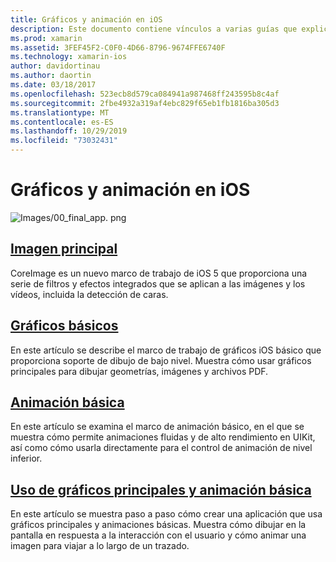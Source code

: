```yaml
---
title: Gráficos y animación en iOS
description: Este documento contiene vínculos a varias guías que explican cómo usar la imagen principal, los gráficos principales y los marcos de animación principales en Xamarin. iOS.
ms.prod: xamarin
ms.assetid: 3FEF45F2-C0F0-4D66-8796-9674FFE6740F
ms.technology: xamarin-ios
author: davidortinau
ms.author: daortin
ms.date: 03/18/2017
ms.openlocfilehash: 523ecb8d579ca084941a987468ff243595b8c4af
ms.sourcegitcommit: 2fbe4932a319af4ebc829f65eb1fb1816ba305d3
ms.translationtype: MT
ms.contentlocale: es-ES
ms.lasthandoff: 10/29/2019
ms.locfileid: "73032431"
---
```

# <a name="graphics-and-animation-in-ios"></a>Gráficos y animación en iOS

![Images/00_final_app. png](images/00-final-app.png "Ejecución de una aplicación de ejemplo")

## <a name="core-imageiosplatformgraphics-animation-iosintroduction-to-coreimagemd"></a>[Imagen principal](~/ios/platform/graphics-animation-ios/introduction-to-coreimage.md)

CoreImage es un nuevo marco de trabajo de iOS 5 que proporciona una serie de filtros y efectos integrados que se aplican a las imágenes y los vídeos, incluida la detección de caras.

## <a name="core-graphicsiosplatformgraphics-animation-ioscore-graphicsmd"></a>[Gráficos básicos](~/ios/platform/graphics-animation-ios/core-graphics.md)

En este artículo se describe el marco de trabajo de gráficos iOS básico que proporciona soporte de dibujo de bajo nivel. Muestra cómo usar gráficos principales para dibujar geometrías, imágenes y archivos PDF.

## <a name="core-animationiosplatformgraphics-animation-ioscore-animationmd"></a>[Animación básica](~/ios/platform/graphics-animation-ios/core-animation.md)

En este artículo se examina el marco de animación básico, en el que se muestra cómo permite animaciones fluidas y de alto rendimiento en UIKit, así como cómo usarla directamente para el control de animación de nivel inferior.

## <a name="using-core-graphics-and-core-animationiosplatformgraphics-animation-iosgraphics-animation-walkthroughmd"></a>[Uso de gráficos principales y animación básica](~/ios/platform/graphics-animation-ios/graphics-animation-walkthrough.md)

En este artículo se muestra paso a paso cómo crear una aplicación que usa gráficos principales y animaciones básicas. Muestra cómo dibujar en la pantalla en respuesta a la interacción con el usuario y cómo animar una imagen para viajar a lo largo de un trazado.
